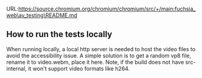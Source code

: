 URL:https://source.chromium.org/chromium/chromium/src/+/main:fuchsia_web\av_testing\README.md
## How to run the tests locally

When running locally, a local http server is needed to host the video files to
avoid the accessibility issue. A simple solution is to get a random vp8 file,
rename it to video.webm, place it here. Note, if the build does not have
src-internal, it won't support video formats like h264.
